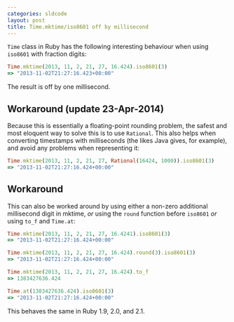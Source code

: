 ```yaml
---
categories: sldcode
layout: post
title: Time.mktime/iso8601 off by millisecond
---
```


`Time` class in Ruby has the following interesting behaviour when using `iso8601` with fraction digits:

```ruby
Time.mktime(2013, 11, 2, 21, 27, 16.424).iso8601(3)
=> "2013-11-02T21:27:16.423+00:00"
```

The result is off by one millisecond.

## Workaround (update 23-Apr-2014)

Because this is essentially a floating-point rounding problem, the safest and most eloquent way to solve this is to use `Rational`.
This also helps when converting timestamps with milliseconds (the likes Java gives, for example), and avoid any problems when representing
it:

```ruby
Time.mktime(2013, 11, 2, 21, 27, Rational(16424, 1000)).iso8601(3)
=> "2013-11-02T21:27:16.424+00:00"
```

## Workaround

This can also be worked around by using either a non-zero additional millisecond digit in mktime, *or*
using the `round` function before `iso8601` *or* using `to_f` and `Time.at`:

```ruby
Time.mktime(2013, 11, 2, 21, 27, 16.4241).iso8601(3)
=> "2013-11-02T21:27:16.424+00:00"

Time.mktime(2013, 11, 2, 21, 27, 16.424).round(3).iso8601(3)
=> "2013-11-02T21:27:16.424+00:00"

Time.mktime(2013, 11, 2, 21, 27, 16.424).to_f
=> 1383427636.424

Time.at(1383427636.424).iso8601(3)
=> "2013-11-02T21:27:16.424+00:00"
```

This behaves the same in Ruby 1.9, 2.0, and 2.1.
